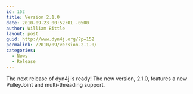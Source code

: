 ```yaml
---
id: 152
title: Version 2.1.0
date: 2010-09-23 00:52:01 -0500
author: William Bittle
layout: post
guid: http://www.dyn4j.org/?p=152
permalink: /2010/09/version-2-1-0/
categories:
  - News
  - Release
---
```

The next release of dyn4j is ready! The new version, 2.1.0, features a new PulleyJoint and multi-threading support.